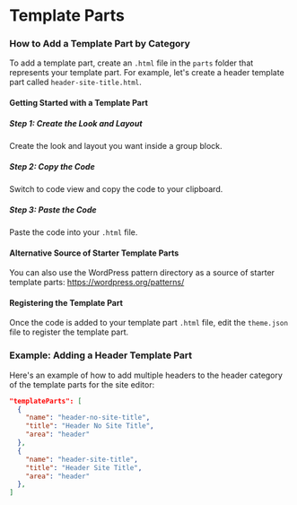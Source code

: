 # Template Parts

### How to Add a Template Part by Category

To add a template part, create an `.html` file in the `parts` folder that represents your template part. For example, let's create a header template part called `header-site-title.html`.

#### Getting Started with a Template Part

##### Step 1: Create the Look and Layout

Create the look and layout you want inside a group block.

##### Step 2: Copy the Code

Switch to code view and copy the code to your clipboard.

##### Step 3: Paste the Code

Paste the code into your `.html` file.

#### Alternative Source of Starter Template Parts

You can also use the WordPress pattern directory as a source of starter template parts: <https://wordpress.org/patterns/>

#### Registering the Template Part

Once the code is added to your template part `.html` file, edit the `theme.json` file to register the template part.

### Example: Adding a Header Template Part

Here's an example of how to add multiple headers to the header category of the template parts for the site editor:

```json
"templateParts": [
  {
    "name": "header-no-site-title",
    "title": "Header No Site Title",
    "area": "header"
  },
  {
    "name": "header-site-title",
    "title": "Header Site Title",
    "area": "header"
  },
]
